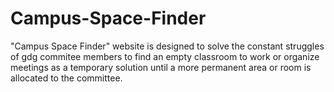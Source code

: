 # Campus-Space-Finder
"Campus Space Finder" website is designed to solve the constant struggles of gdg commitee members to find an empty classroom to work or organize meetings as a temporary solution until a more permanent area or room is allocated to the committee.
